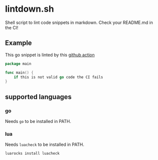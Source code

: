 # lintdown.sh

Shell script to lint code snippets in markdown. Check your README.md in the CI!

## Example

This go snippet is linted by this [github action](https://github.com/ChillerDragon/lintdown.sh/blob/master/.github/workflows/lintdown.yml)

```go
package main

func main() {
    if this is not valid go code the CI fails
}
```

## supported languages

### go

Needs `go` to be installed in PATH.

### lua

Needs `luacheck` to be installed in PATH.

```
luarocks install luacheck
```

